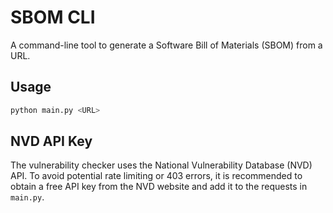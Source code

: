 # SBOM CLI

A command-line tool to generate a Software Bill of Materials (SBOM) from a URL.

## Usage

```bash
python main.py <URL>
```

## NVD API Key

The vulnerability checker uses the National Vulnerability Database (NVD) API. To avoid potential rate limiting or 403 errors, it is recommended to obtain a free API key from the NVD website and add it to the requests in `main.py`.